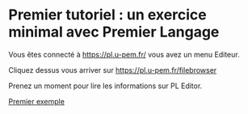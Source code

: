 # Premier tutoriel : un exercice minimal avec Premier Langage



Vous êtes connecté à https://pl.u-pem.fr/ vous avez un menu Editeur. 

Cliquez dessus vous arriver sur https://pl.u-pem.fr/filebrowser 

Prenez un moment pour lire les informations sur PL Editor. 

[Premier exemple](premier_exemple.md)
